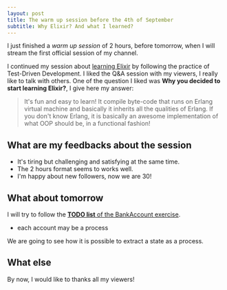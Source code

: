 ```yaml
---
layout: post
title: The warm up session before the 4th of September
subtitle: Why Elixir? And what I learned?
---
```


I just finished a *warm up session* of 2 hours, before tomorrow, when I will stream the first official session of my channel.

I continued my session about [learning Elixir](https://github.com/joebew42/elixir-playground) by following the practice of Test-Driven Development. I liked the Q&A session with my viewers, I really like to talk with others. One of the question I liked was **Why you decided to start learning Elixir?**, I give here my answer:

> It's fun and easy to learn! It compile byte-code that runs on Erlang virtual machine and basically it inherits all the qualities of Erlang. If you don't know Erlang, it is basically an awesome implementation of what OOP should be, in a functional fashion!

## What are my feedbacks about the session

* It's tiring but challenging and satisfying at the same time.
* The 2 hours format seems to works well.
* I'm happy about new followers, now we are 30!

## What about tomorrow

I will try to follow the [**TODO list** of the BankAccount exercise](https://github.com/joebew42/elixir-playground/blob/master/examples/bank_account/scratch.md).

* each account may be a process

We are going to see how it is possible to extract a state as a process.

## What else

By now, I would like to thanks all my viewers!
